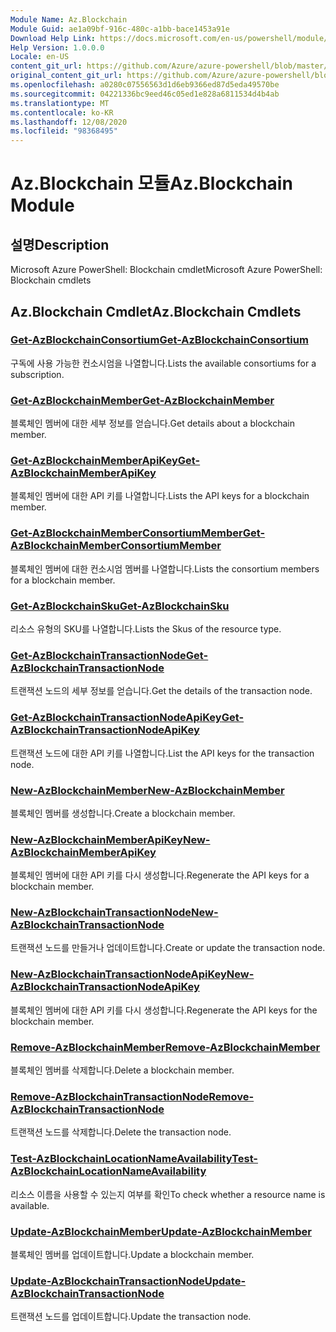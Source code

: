 ```yaml
---
Module Name: Az.Blockchain
Module Guid: ae1a09bf-916c-480c-a1bb-bace1453a91e
Download Help Link: https://docs.microsoft.com/en-us/powershell/module/az.blockchain
Help Version: 1.0.0.0
Locale: en-US
content_git_url: https://github.com/Azure/azure-powershell/blob/master/src/Blockchain/help/Az.Blockchain.md
original_content_git_url: https://github.com/Azure/azure-powershell/blob/master/src/Blockchain/help/Az.Blockchain.md
ms.openlocfilehash: a0280c07556563d1d6eb9366ed87d5eda49570be
ms.sourcegitcommit: 04221336bc9eed46c05ed1e828a6811534d4b4ab
ms.translationtype: MT
ms.contentlocale: ko-KR
ms.lasthandoff: 12/08/2020
ms.locfileid: "98368495"
---
```

# <span data-ttu-id="27e7e-101">Az.Blockchain 모듈</span><span class="sxs-lookup"><span data-stu-id="27e7e-101">Az.Blockchain Module</span></span>
## <span data-ttu-id="27e7e-102">설명</span><span class="sxs-lookup"><span data-stu-id="27e7e-102">Description</span></span>
<span data-ttu-id="27e7e-103">Microsoft Azure PowerShell: Blockchain cmdlet</span><span class="sxs-lookup"><span data-stu-id="27e7e-103">Microsoft Azure PowerShell: Blockchain cmdlets</span></span>

## <span data-ttu-id="27e7e-104">Az.Blockchain Cmdlet</span><span class="sxs-lookup"><span data-stu-id="27e7e-104">Az.Blockchain Cmdlets</span></span>
### [<span data-ttu-id="27e7e-105">Get-AzBlockchainConsortium</span><span class="sxs-lookup"><span data-stu-id="27e7e-105">Get-AzBlockchainConsortium</span></span>](Get-AzBlockchainConsortium.md)
<span data-ttu-id="27e7e-106">구독에 사용 가능한 컨소시엄을 나열합니다.</span><span class="sxs-lookup"><span data-stu-id="27e7e-106">Lists the available consortiums for a subscription.</span></span>

### [<span data-ttu-id="27e7e-107">Get-AzBlockchainMember</span><span class="sxs-lookup"><span data-stu-id="27e7e-107">Get-AzBlockchainMember</span></span>](Get-AzBlockchainMember.md)
<span data-ttu-id="27e7e-108">블록체인 멤버에 대한 세부 정보를 얻습니다.</span><span class="sxs-lookup"><span data-stu-id="27e7e-108">Get details about a blockchain member.</span></span>

### [<span data-ttu-id="27e7e-109">Get-AzBlockchainMemberApiKey</span><span class="sxs-lookup"><span data-stu-id="27e7e-109">Get-AzBlockchainMemberApiKey</span></span>](Get-AzBlockchainMemberApiKey.md)
<span data-ttu-id="27e7e-110">블록체인 멤버에 대한 API 키를 나열합니다.</span><span class="sxs-lookup"><span data-stu-id="27e7e-110">Lists the API keys for a blockchain member.</span></span>

### [<span data-ttu-id="27e7e-111">Get-AzBlockchainMemberConsortiumMember</span><span class="sxs-lookup"><span data-stu-id="27e7e-111">Get-AzBlockchainMemberConsortiumMember</span></span>](Get-AzBlockchainMemberConsortiumMember.md)
<span data-ttu-id="27e7e-112">블록체인 멤버에 대한 컨소시엄 멤버를 나열합니다.</span><span class="sxs-lookup"><span data-stu-id="27e7e-112">Lists the consortium members for a blockchain member.</span></span>

### [<span data-ttu-id="27e7e-113">Get-AzBlockchainSku</span><span class="sxs-lookup"><span data-stu-id="27e7e-113">Get-AzBlockchainSku</span></span>](Get-AzBlockchainSku.md)
<span data-ttu-id="27e7e-114">리소스 유형의 SKU를 나열합니다.</span><span class="sxs-lookup"><span data-stu-id="27e7e-114">Lists the Skus of the resource type.</span></span>

### [<span data-ttu-id="27e7e-115">Get-AzBlockchainTransactionNode</span><span class="sxs-lookup"><span data-stu-id="27e7e-115">Get-AzBlockchainTransactionNode</span></span>](Get-AzBlockchainTransactionNode.md)
<span data-ttu-id="27e7e-116">트랜잭션 노드의 세부 정보를 얻습니다.</span><span class="sxs-lookup"><span data-stu-id="27e7e-116">Get the details of the transaction node.</span></span>

### [<span data-ttu-id="27e7e-117">Get-AzBlockchainTransactionNodeApiKey</span><span class="sxs-lookup"><span data-stu-id="27e7e-117">Get-AzBlockchainTransactionNodeApiKey</span></span>](Get-AzBlockchainTransactionNodeApiKey.md)
<span data-ttu-id="27e7e-118">트랜잭션 노드에 대한 API 키를 나열합니다.</span><span class="sxs-lookup"><span data-stu-id="27e7e-118">List the API keys for the transaction node.</span></span>

### [<span data-ttu-id="27e7e-119">New-AzBlockchainMember</span><span class="sxs-lookup"><span data-stu-id="27e7e-119">New-AzBlockchainMember</span></span>](New-AzBlockchainMember.md)
<span data-ttu-id="27e7e-120">블록체인 멤버를 생성합니다.</span><span class="sxs-lookup"><span data-stu-id="27e7e-120">Create a blockchain member.</span></span>

### [<span data-ttu-id="27e7e-121">New-AzBlockchainMemberApiKey</span><span class="sxs-lookup"><span data-stu-id="27e7e-121">New-AzBlockchainMemberApiKey</span></span>](New-AzBlockchainMemberApiKey.md)
<span data-ttu-id="27e7e-122">블록체인 멤버에 대한 API 키를 다시 생성합니다.</span><span class="sxs-lookup"><span data-stu-id="27e7e-122">Regenerate the API keys for a blockchain member.</span></span>

### [<span data-ttu-id="27e7e-123">New-AzBlockchainTransactionNode</span><span class="sxs-lookup"><span data-stu-id="27e7e-123">New-AzBlockchainTransactionNode</span></span>](New-AzBlockchainTransactionNode.md)
<span data-ttu-id="27e7e-124">트랜잭션 노드를 만들거나 업데이트합니다.</span><span class="sxs-lookup"><span data-stu-id="27e7e-124">Create or update the transaction node.</span></span>

### [<span data-ttu-id="27e7e-125">New-AzBlockchainTransactionNodeApiKey</span><span class="sxs-lookup"><span data-stu-id="27e7e-125">New-AzBlockchainTransactionNodeApiKey</span></span>](New-AzBlockchainTransactionNodeApiKey.md)
<span data-ttu-id="27e7e-126">블록체인 멤버에 대한 API 키를 다시 생성합니다.</span><span class="sxs-lookup"><span data-stu-id="27e7e-126">Regenerate the API keys for the blockchain member.</span></span>

### [<span data-ttu-id="27e7e-127">Remove-AzBlockchainMember</span><span class="sxs-lookup"><span data-stu-id="27e7e-127">Remove-AzBlockchainMember</span></span>](Remove-AzBlockchainMember.md)
<span data-ttu-id="27e7e-128">블록체인 멤버를 삭제합니다.</span><span class="sxs-lookup"><span data-stu-id="27e7e-128">Delete a blockchain member.</span></span>

### [<span data-ttu-id="27e7e-129">Remove-AzBlockchainTransactionNode</span><span class="sxs-lookup"><span data-stu-id="27e7e-129">Remove-AzBlockchainTransactionNode</span></span>](Remove-AzBlockchainTransactionNode.md)
<span data-ttu-id="27e7e-130">트랜잭션 노드를 삭제합니다.</span><span class="sxs-lookup"><span data-stu-id="27e7e-130">Delete the transaction node.</span></span>

### [<span data-ttu-id="27e7e-131">Test-AzBlockchainLocationNameAvailability</span><span class="sxs-lookup"><span data-stu-id="27e7e-131">Test-AzBlockchainLocationNameAvailability</span></span>](Test-AzBlockchainLocationNameAvailability.md)
<span data-ttu-id="27e7e-132">리소스 이름을 사용할 수 있는지 여부를 확인</span><span class="sxs-lookup"><span data-stu-id="27e7e-132">To check whether a resource name is available.</span></span>

### [<span data-ttu-id="27e7e-133">Update-AzBlockchainMember</span><span class="sxs-lookup"><span data-stu-id="27e7e-133">Update-AzBlockchainMember</span></span>](Update-AzBlockchainMember.md)
<span data-ttu-id="27e7e-134">블록체인 멤버를 업데이트합니다.</span><span class="sxs-lookup"><span data-stu-id="27e7e-134">Update a blockchain member.</span></span>

### [<span data-ttu-id="27e7e-135">Update-AzBlockchainTransactionNode</span><span class="sxs-lookup"><span data-stu-id="27e7e-135">Update-AzBlockchainTransactionNode</span></span>](Update-AzBlockchainTransactionNode.md)
<span data-ttu-id="27e7e-136">트랜잭션 노드를 업데이트합니다.</span><span class="sxs-lookup"><span data-stu-id="27e7e-136">Update the transaction node.</span></span>

